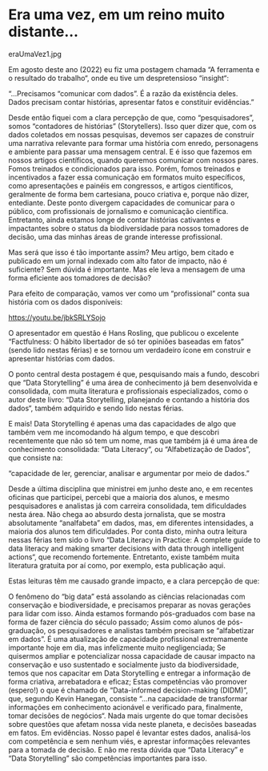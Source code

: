 # Era uma vez, em um reino muito distante…

eraUmaVez1.jpg

Em agosto deste ano (2022) eu fiz uma postagem chamada “A ferramenta e o resultado do trabalho“, onde eu tive um despretensioso “insight“:

“…Precisamos “comunicar com dados”. É a razão da existência deles. Dados precisam contar histórias, apresentar fatos e constituir evidências.”

Desde então fiquei com a clara percepção de que, como “pesquisadores”, somos “contadores de histórias” (Storytellers). Isso quer dizer que, com os dados coletados em nossas pesquisas, devemos ser capazes de construir uma narrativa relevante para formar uma história com enredo, personagens e ambiente para passar uma mensagem central. E é isso que fazemos em nossos artigos científicos, quando queremos comunicar com nossos pares. Fomos treinados e condicionados para isso. Porém, fomos treinados e incentivados a fazer essa comunicação em formatos muito específicos, como apresentações e painéis em congressos, e artigos científicos, geralmente de forma bem cartesiana, pouco criativa e, porque não dizer, entediante. Deste ponto divergem capacidades de comunicar para o público, com profissionais de jornalismo e comunicação científica. Entretanto, ainda estamos longe de contar histórias cativantes e impactantes sobre o status da biodiversidade para nossos tomadores de decisão, uma das minhas áreas de grande interesse profissional.

Mas será que isso é tão importante assim? Meu artigo, bem citado e publicado em um jornal indexado com alto fator de impacto, não é suficiente? Sem dúvida é importante. Mas ele leva a mensagem de uma forma eficiente aos tomadores de decisão?

Para efeito de comparação, vamos ver como um “profissional” conta sua história com os dados disponíveis:

https://youtu.be/jbkSRLYSojo

O apresentador em questão é Hans Rosling, que publicou o excelente “Factfulness: O hábito libertador de só ter opiniões baseadas em fatos” (sendo lido nestas férias) e se tornou um verdadeiro ícone em construir e apresentar histórias com dados.

O ponto central desta postagem é que, pesquisando mais a fundo, descobri que “Data Storytelling”  é uma área de conhecimento já bem desenvolvida e consolidada, com muita literatura e profissionais especializados, como o autor deste livro: “Data Storytelling, planejando e contando a história dos dados“, também adquirido e sendo lido nestas férias.

E mais! Data Storytelling é apenas uma das capacidades de algo que também vem me incomodando há algum tempo, e que descobri recentemente que não só tem um nome, mas que também já é uma área de conhecimento consolidada: “Data Literacy“, ou “Alfabetização de Dados”, que consiste na:

“capacidade de ler, gerenciar, analisar e argumentar por meio de dados.”

Desde a última disciplina que ministrei em junho deste ano, e em recentes oficinas que participei, percebi que a maioria dos alunos, e mesmo pesquisadores e analistas  já com carreira consolidada, tem dificuldades nesta área. Não chega ao absurdo desta jornalista, que se mostra absolutamente “analfabeta” em dados, mas, em diferentes intensidades, a maioria dos alunos tem dificuldades. Por conta disto, minha outra leitura nessas férias tem sido o livro “Data Literacy in Practice: A complete guide to data literacy and making smarter decisions with data through intelligent actions“, que recomendo fortemente. Entretanto, existe também muita literatura gratuita por aí como, por exemplo, esta publicação aqui.

Estas leituras têm me causado grande impacto, e a clara percepção de que:

O fenômeno do “big data” está assolando as ciências relacionadas com conservação e biodiversidade, e precisamos preparar as novas gerações para lidar com isso. Ainda estamos formando pós-graduados com base na forma de fazer ciência do século passado;
Assim como alunos de pós-graduação, os pesquisadores e analistas também precisam se “alfabetizar em dados”. É uma atualização de capacidade profissional extremamente importante hoje em dia, mas infelizmente muito negligenciada;
Se quisermos ampliar e potencializar nossa capacidade de causar impacto na conservação e uso sustentado e socialmente justo da biodiversidade, temos que nos capacitar em Data Storytelling e entregar a informação de forma criativa, arrebatadora e eficaz;
Estas competências vão promover (espero!) o que é chamado de “Data-informed decision-making (DIDM)”, que, segundo Kevin Hanegan, consiste “…na capacidade de transformar informações em conhecimento acionável e verificado para, finalmente, tomar decisões de negócios“.
Nada  mais urgente do que tomar decisões sobre questões que afetam nossa vida neste planeta, e decisões baseadas em fatos. Em evidências. Nosso papel é levantar estes dados, analisá-los com competência e sem nenhum viés, e aprestar informações relevantes para a tomada de decisão. E não me resta dúvida que “Data Literacy” e “Data Storytelling” são competências importantes para isso.
